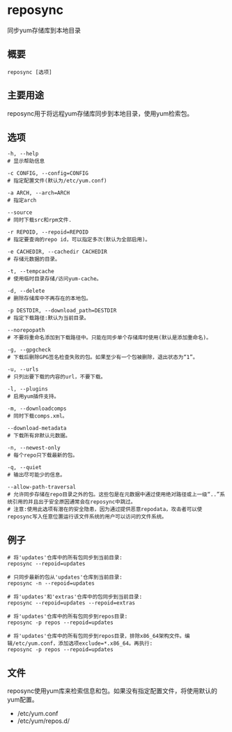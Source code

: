 # reposync

同步yum存储库到本地目录

## 概要

```shell
reposync [选项]
```

## 主要用途

reposync用于将远程yum存储库同步到本地目录，使用yum检索包。

## 选项

```shell
-h, --help
# 显示帮助信息

-c CONFIG, --config=CONFIG
# 指定配置文件(默认为/etc/yum.conf)

-a ARCH, --arch=ARCH
# 指定arch

--source
# 同时下载src和rpm文件.

-r REPOID, --repoid=REPOID
# 指定要查询的repo id，可以指定多次(默认为全部启用)。

-e CACHEDIR, --cachedir CACHEDIR
# 存储元数据的目录。

-t, --tempcache
# 使用临时目录存储/访问yum-cache。

-d, --delete
# 删除存储库中不再存在的本地包。

-p DESTDIR, --download_path=DESTDIR
# 指定下载路径:默认为当前目录。

--norepopath
# 不要将重命名添加到下载路径中。只能在同步单个存储库时使用(默认是添加重命名)。

-g, --gpgcheck
# 下载后删除GPG签名检查失败的包。如果至少有一个包被删除，退出状态为“1”。

-u, --urls
# 只列出要下载的内容的url，不要下载。

-l, --plugins
# 启用yum插件支持。

-m, --downloadcomps
# 同时下载comps.xml。

--download-metadata
# 下载所有非默认元数据。

-n, --newest-only
# 每个repo只下载最新的包。

-q, --quiet
# 输出尽可能少的信息。

--allow-path-traversal
# 允许同步存储在repo目录之外的包。这些包是在元数据中通过使用绝对路径或上一级“..”系统引用的并且出于安全原因通常会在reposync中跳过。
# 注意:使用此选项有潜在的安全隐患，因为通过提供恶意repodata，攻击者可以使reposync写入任意位置运行该文件系统的用户可以访问的文件系统。
```

## 例子

```shell
# 将'updates'仓库中的所有包同步到当前目录:
reposync --repoid=updates

# 只同步最新的包从'updates'仓库到当前目录:
reposync -n --repoid=updates

# 将'updates'和'extras'仓库中的包同步到当前目录:
reposync --repoid=updates --repoid=extras

# 将'updates'仓库中的所有包同步到repos目录:
reposync -p repos --repoid=updates

# 将'updates'仓库中的所有包同步到repos目录，排除x86_64架构文件。编辑/etc/yum.conf，添加选项exclude=*.x86_64。再执行:
reposync -p repos --repoid=updates
```

## 文件

reposync使用yum库来检索信息和包。如果没有指定配置文件，将使用默认的yum配置。

*   /etc/yum.conf
*   /etc/yum/repos.d/

